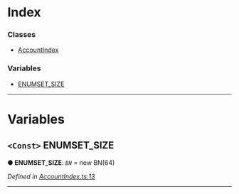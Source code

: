 

# Index

### Classes

* [AccountIndex](../classes/_accountindex_.accountindex.md)

### Variables

* [ENUMSET_SIZE](_accountindex_.md#enumset_size)

---

# Variables

<a id="enumset_size"></a>

## `<Const>` ENUMSET_SIZE

**● ENUMSET_SIZE**: *`BN`* =  new BN(64)

*Defined in [AccountIndex.ts:13](https://github.com/polkadot-js/api/blob/62d4e5f/packages/types/src/AccountIndex.ts#L13)*

___

